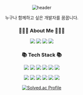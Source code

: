 <div align='center'>



![header](https://capsule-render.vercel.app/api?type=soft&color=FFFFFF&height=250&section=header&text=Hi,%20I'm%20Namjun&fontSize=90)

<p align='center'>
누구나 함께하고 싶은 개발자를 꿈꿉니다.
</p>

<h3 align="center">👨🏻‍💻 About Me 👨🏻‍💻</h3>
<p align='center'>
      <a href="https://www.notion.so/adrian96/47637de391374f78a10f6086a03808c3" target="_blank"> <img src="https://img.shields.io/badge/Notion-000000?style=flat-square&logo=Notion&logoColor=white"/></a>  
   <a href="https://velog.io/@arsshavin" target="_blank"> <img src="https://img.shields.io/badge/velog-20C997?style=flat-square&logo=Velog&logoColor=white"/></a>  
   <a href="https://www.linkedin.com/in/kim-namjun-a655181ab/" target="_blank"> <img src="https://img.shields.io/badge/Adrian Kim-0A66C2?style=flat-square&logo=LinkedIn&logoColor=white"/></a>  
   <a href="https://mail.google.com/mail/u/0/#inbox?compose=new" target="_blank"><img src="https://img.shields.io/badge/wrasf175@gmail.com-EA4335?style=flat-square&logo=Gmail&logoColor=white"/></a> 
</p>


<h3 align="center">📚 Tech Stack 📚</h3>

<p align='center'>
<img src="https://img.shields.io/badge/TypeScript-3178C6?style=flat-square&logo=TypeScript&logoColor=white"/> <img src="https://img.shields.io/badge/JavaScript-F7DF1E?style=flat-square&logo=JavaScript&logoColor=black"/>
<img src="https://img.shields.io/badge/HTML5-E34F26?style=flat-square&logo=HTML5&logoColor=white"/> 
<img src="https://img.shields.io/badge/CSS3-1572B6?style=flat-square&logo=CSS3&logoColor=white"/> 
   <img src="https://img.shields.io/badge/React.js-61DAFB?style=flat-square&logo=React&logoColor=black"/>  <img src="https://img.shields.io/badge/Next.js-000000?style=flat-square&logo=Next.js&logoColor=white"/> 
</p>
<p align='center'>
 <img src="https://img.shields.io/badge/styledComponents-DB7093?style=flat-square&logo=styled-components&logoColor=white"/> <img src="https://img.shields.io/badge/Tailwind CSS-06B6D4?style=flat-square&logo=Tailwind CSS&logoColor=black"/> <img src="https://img.shields.io/badge/tanstack%20query-FF4154?style=flat-square&logo=reactQuery&logoColor=white"/> <img src="https://img.shields.io/badge/Recoil-A100FF?style=flat-square&logo=A100FF&logoColor=white"/> 
<img src="https://img.shields.io/badge/Git-F05032?style=flat-square&logo=Git&logoColor=white"/> 
<img src="https://img.shields.io/badge/Jest-C21325?style=flat-square&logo=jest&logoColor=white"/>
</p>

   [![Solved.ac Profile](http://mazassumnida.wtf/api/generate_badge?boj=wrasf175)](https://solved.ac/wrasf175)

</div>


